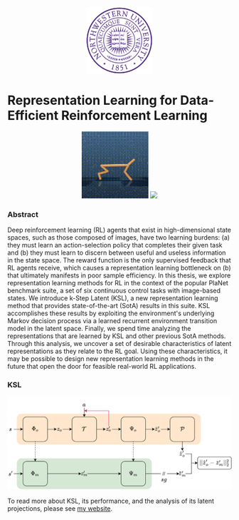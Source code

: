 <p align="center">
  <img src="imgs/nu_logo_large.png" width="150">
</p>

# Representation Learning for Data-Efficient Reinforcement Learning
<p align="center">
    <img src="imgs/cheetah-run.gif" width="150">
    <img src="imgs/walker-walk.gif" width="150">
</p>

### Abstract
Deep reinforcement learning (RL) agents that exist in high-dimensional state spaces, such as those composed of images, have two learning burdens: (a) they must learn an action-selection policy that completes their given task and (b) they must learn to discern between useful and useless information in the state space. The reward function is the only supervised feedback that RL agents receive, which causes a representation learning bottleneck on (b) that ultimately manifests in poor sample efficiency. In this thesis, we explore representation learning methods for RL in the context of the popular PlaNet benchmark suite, a set of six continuous control tasks with image-based states. We introduce k-Step Latent (KSL), a new representation learning method that provides state-of-the-art (SotA) results in this suite. KSL accomplishes these results by exploiting the environment's underlying Markov decision process via a learned recurrent environment transition model in the latent space. Finally, we spend time analyzing the representations that are learned by KSL and other previous SotA methods. Through this analysis, we uncover a set of desirable characteristics of latent representations as they relate to the RL goal. Using these characteristics, it may be possible to design new representation learning methods in the future that open the door for feasible real-world RL applications. 

### KSL
<p align="center">
  <img src="imgs/ksl.png" width="700" background-color="white">
</p>

To read more about KSL, its performance, and the analysis of its latent projections, please see [my website](https://trevormcinroe.github.io/thesis/).